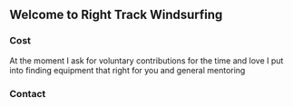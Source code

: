 ## Welcome to Right Track Windsurfing


### Cost
At the moment I ask for voluntary contributions for the time and love I put into finding equipment that right for you and general mentoring 

### Contact
